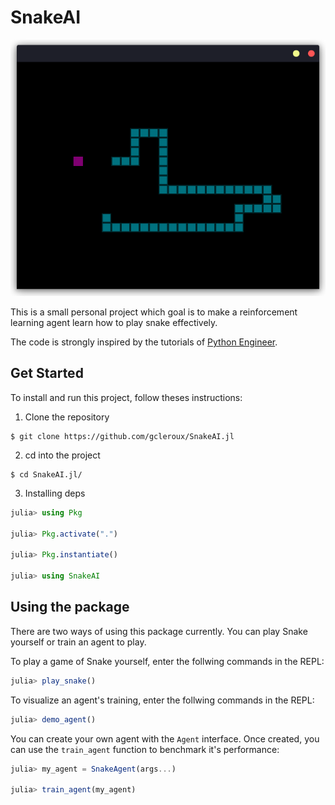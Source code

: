 # SnakeAI

![Image of a game of Snake](https://github.com/gcleroux/SnakeAI.jl/blob/main/assets/Snake.png "A Game of Snake")

This is a small personal project which goal is to make a reinforcement learning agent learn how to play snake effectively.

The code is strongly inspired by the tutorials of [Python Engineer](https://www.youtube.com/watch?v=PJl4iabBEz0&list=PLqnslRFeH2UrDh7vUmJ60YrmWd64mTTKV).

## Get Started
To install and run this project, follow theses instructions:

1. Clone the repository
```
$ git clone https://github.com/gcleroux/SnakeAI.jl
```

2. cd into the project
```
$ cd SnakeAI.jl/
```

3. Installing deps

```julia
julia> using Pkg

julia> Pkg.activate(".")

julia> Pkg.instantiate()

julia> using SnakeAI
```

## Using the package
There are two ways of using this package currently. You can play Snake yourself or train an agent to play.

To play a game of Snake yourself, enter the follwing commands in the REPL:

```julia
julia> play_snake()
```

To visualize an agent's training, enter the follwing commands in the REPL:

```julia
julia> demo_agent()
```
You can create your own agent with the `Agent` interface. Once created, you can
use the `train_agent` function to benchmark it's performance:

```julia
julia> my_agent = SnakeAgent(args...)

julia> train_agent(my_agent)
```
